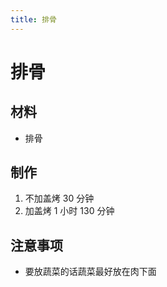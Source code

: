 ```yaml
---
title: 排骨
---
```


# 排骨

## 材料

- 排骨

## 制作

1. 不加盖烤 30 分钟
2. 加盖烤 1 小时 130 分钟

## 注意事项

- 要放蔬菜的话蔬菜最好放在肉下面
